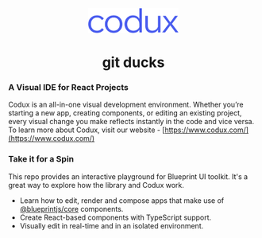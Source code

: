 <div align="center">  
    <img height="50"src="./src/assets/codux.svg">  
    <h1 >git ducks</h1>
</div>

### A Visual IDE for React Projects

Codux is an all-in-one visual development environment. Whether you’re starting a new app, creating components, or editing an existing project, every visual change you make reflects instantly in the code and vice versa. To learn more about Codux, visit our website - [https://www.codux.com/](https://www.codux.com/)

### Take it for a Spin

This repo provides an interactive playground for Blueprint UI toolkit. It's a great way to explore how the library and Codux work.

-   Learn how to edit, render and compose apps that make use of [@blueprintjs/core](https://blueprintjs.com/docs/#core) components.
-   Create React-based components with TypeScript support.
-   Visually edit in real-time and in an isolated environment.
